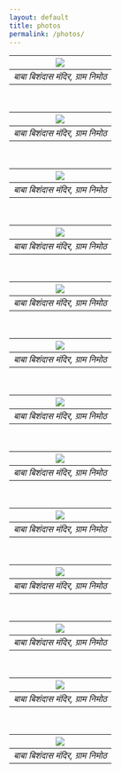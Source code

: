 ```yaml
---
layout: default
title: photos
permalink: /photos/
---
```


<!-- TODO -->
<!-- https://css-tricks.com/seamless-responsive-photo-grid/ -->


|      <img src="{{ site.url }}/assets/baba1.jpg">     | 
|:-------------:|
| *बाबा बिशंदास मंदिर, ग्राम निमोठ* |

<br>

|      <img src="{{ site.url }}/assets/baba2.jpg">    | 
|:-------------:|
| *बाबा बिशंदास मंदिर, ग्राम निमोठ* |

<br>

|      <img src="{{ site.url }}/assets/baba3.jpg">    | 
|:-------------:|
| *बाबा बिशंदास मंदिर, ग्राम निमोठ* |

<br>

|      <img src="{{ site.url }}/assets/baba4.jpg">    | 
|:-------------:|
| *बाबा बिशंदास मंदिर, ग्राम निमोठ* |

<br>

|      <img src="{{ site.url }}/assets/baba5.jpg">    | 
|:-------------:|
| *बाबा बिशंदास मंदिर, ग्राम निमोठ* |

<br>

|      <img src="{{ site.url }}/assets/baba6.jpg">    | 
|:-------------:|
| *बाबा बिशंदास मंदिर, ग्राम निमोठ* |

<br>

|      <img src="{{ site.url }}/assets/baba7.jpg">    | 
|:-------------:|
| *बाबा बिशंदास मंदिर, ग्राम निमोठ* |

<br>

|      <img src="{{ site.url }}/assets/baba8.jpg">    | 
|:-------------:|
| *बाबा बिशंदास मंदिर, ग्राम निमोठ* |

<br>

|      <img src="{{ site.url }}/assets/baba9.jpg">    | 
|:-------------:|
| *बाबा बिशंदास मंदिर, ग्राम निमोठ* |

<br>

|      <img src="{{ site.url }}/assets/baba10.jpg">    | 
|:-------------:|
| *बाबा बिशंदास मंदिर, ग्राम निमोठ* |

<br>

|      <img src="{{ site.url }}/assets/baba11.jpg">    | 
|:-------------:|
| *बाबा बिशंदास मंदिर, ग्राम निमोठ* |

<br>

|      <img src="{{ site.url }}/assets/baba12.jpg">    | 
|:-------------:|
| *बाबा बिशंदास मंदिर, ग्राम निमोठ* |

<br>

|      <img src="{{ site.url }}/assets/baba13.jpg">    | 
|:-------------:|
| *बाबा बिशंदास मंदिर, ग्राम निमोठ* |

<br>
